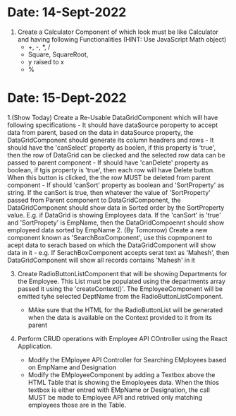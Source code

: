 # Date: 14-Sept-2022

1. Create a Calculator Component of which look must be like Calculator and having following Functionalities (HINT: Use JavaScript Math object)
    - +, -, *, /
    - Square, SquareRoot,
    - y raised to x
    - %

# Date: 15-Dept-2022
1.(Show Today) Create a Re-Usable DataGridComponent which will have following specifications 
    - It should have dataSource poroperty to accept data from parent, based on the data in dataSource property, the DataGridComponent should generate its column headrers and rows
    - It should have the 'canSelect' property as boolen, if this property is 'true', then the row of DataGrid can be cliecked and the selected row data can be passed to parent component
    - If should have 'canDelete' property as boolean, if tgis property is 'true', then each row will have Delete button. When this button is clicked, the the row MUST be deleted from parent component
    - If should 'canSort' property as boolean and 'SortProperty' as string. If the canSort is true, then whatever the value of 'SortProperty' passed from Parent component to DataGridComponent, the DataGridComponent should show data in Sorted order by the SortProperty value. E.g. if DataGrid is showing Employees data. If the 'canSort' is 'true' and 'SortPropety' is EmpName, then the DataGridCompoennt should show employeed data sorted by EmpName
2. (By Tomorrow) Create a new component known as 'SearchBoxComponent', use this copmponent to acept data to serach based on which the DataGridComponent will show data in it
    - e.g. If SerachBoxComponent accepts serat text as 'Mahesh', then DataGridComponent will show all records contains 'Mahesh' in it       

3. Create RadioButtonListComponent that will be showing Departments for the Employee. This List must be populated using the departments array passed it using the 'createContext()'. The EmployeeComponent will be emitted tyhe selected DeptName from the RadioButtonListComponent.
    - MAke sure that the HTML for the RadioButtonList will be generated when the data is available on the Context provided to it from its parent


4. Perform CRUD operations with Employee API COntroller using the React Application. 
    - Modify the EMployee API Controller for Searching EMployees based on EmpName and Designation
    - Modify the EMployeeComponent by adding a Textbox above the HTML Table that is showing the Emoployees data. When the thios textbox is either entred with EMpName or Designation, the call MUST be made to Employee API and retrived only matching employees those are in the Table. 

    